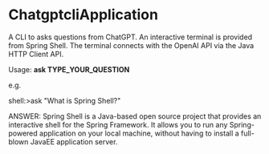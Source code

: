 # ChatgptcliApplication
A CLI to asks questions from ChatGPT. An interactive terminal is provided from Spring Shell. The terminal connects with the OpenAI API via the Java HTTP Client API.

Usage: **ask TYPE_YOUR_QUESTION**

e.g. 

shell:>ask "What is Spring Shell?"

ANSWER: Spring Shell is a Java-based open source project that provides an interactive shell for the Spring Framework. It allows you to run any Spring-powered application on your local machine, without having to install a full-blown JavaEE application server.

